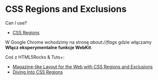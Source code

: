 # CSS Regions and Exclusions

Can I use?

* [CSS Regions](http://caniuse.com/css-regions)

W Google Chrome wchodzimy na stronę *about://flags* gdzie włączamy
**Włącz eksperymentalne funkcje WebKit**.

Coś z HTML5Rocks & Tuts+:

* [Magazine-like Layout for the Web with CSS Regions and Exclusions](http://www.html5rocks.com/en/tutorials/regions/adobe/)
* [Diving Into CSS Regions](http://net.tutsplus.com/tutorials/html-css-techniques/diving-into-css-regions/)
